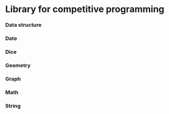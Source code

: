 # Library for competitive programming
### Data structure
### Date
### Dice
### Geometry
### Graph
### Math
### String
